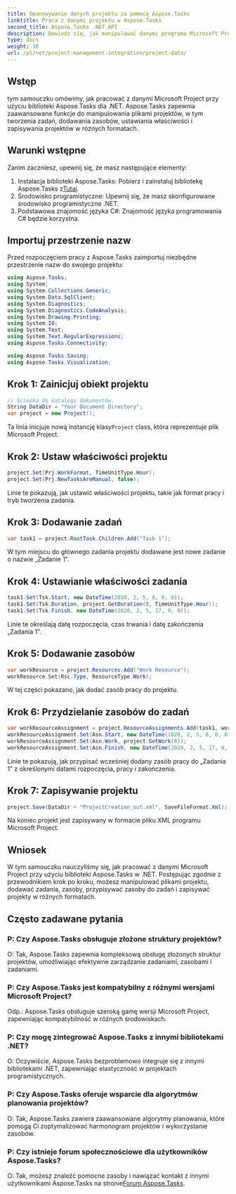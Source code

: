 ```yaml
---
title: Opanowywanie danych projektu za pomocą Aspose.Tasks
linktitle: Praca z danymi projektu w Aspose.Tasks
second_title: Aspose.Tasks .NET API
description: Dowiedz się, jak manipulować danymi programu Microsoft Project za pomocą Aspose.Tasks w .NET. Z łatwością twórz zadania, dodawaj zasoby i zapisuj projekty.
type: docs
weight: 16
url: /pl/net/project-management-integration/project-data/
---
```

## Wstęp
tym samouczku omówimy, jak pracować z danymi Microsoft Project przy użyciu biblioteki Aspose.Tasks dla .NET. Aspose.Tasks zapewnia zaawansowane funkcje do manipulowania plikami projektów, w tym tworzenia zadań, dodawania zasobów, ustawiania właściwości i zapisywania projektów w różnych formatach.
## Warunki wstępne
Zanim zaczniesz, upewnij się, że masz następujące elementy:
1.  Instalacja biblioteki Aspose.Tasks: Pobierz i zainstaluj bibliotekę Aspose.Tasks z[Tutaj](https://releases.aspose.com/tasks/net/).
2. Środowisko programistyczne: Upewnij się, że masz skonfigurowane środowisko programistyczne .NET.
3. Podstawowa znajomość języka C#: Znajomość języka programowania C# będzie korzystna.

## Importuj przestrzenie nazw
Przed rozpoczęciem pracy z Aspose.Tasks zaimportuj niezbędne przestrzenie nazw do swojego projektu:
```csharp
using Aspose.Tasks;
using System;
using System.Collections.Generic;
using System.Data.SqlClient;
using System.Diagnostics;
using System.Diagnostics.CodeAnalysis;
using System.Drawing.Printing;
using System.IO;
using System.Text;
using System.Text.RegularExpressions;
using Aspose.Tasks.Connectivity;

using Aspose.Tasks.Saving;
using Aspose.Tasks.Visualization;
```

## Krok 1: Zainicjuj obiekt projektu
```csharp
// Ścieżka do katalogu dokumentów.
String DataDir = "Your Document Directory";
var project = new Project();
```
 Ta linia inicjuje nową instancję klasy`Project` class, która reprezentuje plik Microsoft Project.
## Krok 2: Ustaw właściwości projektu
```csharp
project.Set(Prj.WorkFormat, TimeUnitType.Hour);
project.Set(Prj.NewTasksAreManual, false);
```
Linie te pokazują, jak ustawić właściwości projektu, takie jak format pracy i tryb tworzenia zadania.
## Krok 3: Dodawanie zadań
```csharp
var task1 = project.RootTask.Children.Add("Task 1");
```
W tym miejscu do głównego zadania projektu dodawane jest nowe zadanie o nazwie „Zadanie 1”.
## Krok 4: Ustawianie właściwości zadania
```csharp
task1.Set(Tsk.Start, new DateTime(2020, 2, 5, 8, 0, 0));
task1.Set(Tsk.Duration, project.GetDuration(8, TimeUnitType.Hour));
task1.Set(Tsk.Finish, new DateTime(2020, 2, 5, 17, 0, 0));
```
Linie te określają datę rozpoczęcia, czas trwania i datę zakończenia „Zadania 1”.
## Krok 5: Dodawanie zasobów
```csharp
var workResource = project.Resources.Add("Work Resource");
workResource.Set(Rsc.Type, ResourceType.Work);
```
W tej części pokazano, jak dodać zasób pracy do projektu.
## Krok 6: Przydzielanie zasobów do zadań
```csharp
var workResourceAssignment = project.ResourceAssignments.Add(task1, workResource);
workResourceAssignment.Set(Asn.Start, new DateTime(2020, 2, 5, 8, 0, 0));
workResourceAssignment.Set(Asn.Work, project.GetWork(8));
workResourceAssignment.Set(Asn.Finish, new DateTime(2020, 2, 5, 17, 0, 0));
```
Linie te pokazują, jak przypisać wcześniej dodany zasób pracy do „Zadania 1” z określonymi datami rozpoczęcia, pracy i zakończenia.
## Krok 7: Zapisywanie projektu
```csharp
project.Save(DataDir + "ProjectCreation_out.xml", SaveFileFormat.Xml);
```
Na koniec projekt jest zapisywany w formacie pliku XML programu Microsoft Project.

## Wniosek
W tym samouczku nauczyliśmy się, jak pracować z danymi Microsoft Project przy użyciu biblioteki Aspose.Tasks w .NET. Postępując zgodnie z przewodnikiem krok po kroku, możesz manipulować plikami projektu, dodawać zadania, zasoby, przypisywać zasoby do zadań i zapisywać projekty w różnych formatach.
## Często zadawane pytania
### P: Czy Aspose.Tasks obsługuje złożone struktury projektów?
O: Tak, Aspose.Tasks zapewnia kompleksową obsługę złożonych struktur projektów, umożliwiając efektywne zarządzanie zadaniami, zasobami i zadaniami.
### P: Czy Aspose.Tasks jest kompatybilny z różnymi wersjami Microsoft Project?
Odp.: Aspose.Tasks obsługuje szeroką gamę wersji Microsoft Project, zapewniając kompatybilność w różnych środowiskach.
### P: Czy mogę zintegrować Aspose.Tasks z innymi bibliotekami .NET?
O: Oczywiście, Aspose.Tasks bezproblemowo integruje się z innymi bibliotekami .NET, zapewniając elastyczność w projektach programistycznych.
### P: Czy Aspose.Tasks oferuje wsparcie dla algorytmów planowania projektów?
O: Tak, Aspose.Tasks zawiera zaawansowane algorytmy planowania, które pomogą Ci zoptymalizować harmonogram projektów i wykorzystanie zasobów.
### P: Czy istnieje forum społecznościowe dla użytkowników Aspose.Tasks?
 O: Tak, możesz znaleźć pomocne zasoby i nawiązać kontakt z innymi użytkownikami Aspose.Tasks na stronie[Forum Aspose.Tasks](https://forum.aspose.com/c/tasks/15).